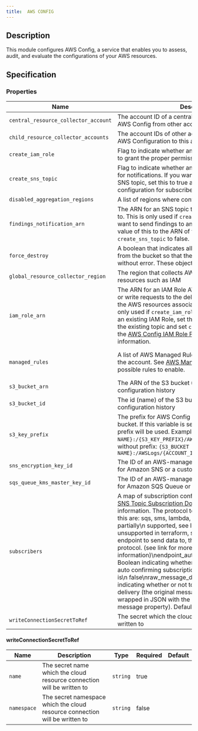 ```yaml
---
title:  AWS CONFIG
---
```


## Description

This module configures AWS Config, a service that enables you to assess, audit, and evaluate the configurations of your AWS resources.

## Specification


### Properties

| Name | Description | Type | Required | Default |
|------|-------------|------|----------|---------|
| `central_resource_collector_account` | The account ID of a central account that will aggregate AWS Config from other accounts | `string` | false | |
| `child_resource_collector_accounts` | The account IDs of other accounts that will send their AWS Configuration to this account | `set(string)` | false | |
| `create_iam_role` | Flag to indicate whether an IAM Role should be created to grant the proper permissions for AWS Config | `bool` | false | |
| `create_sns_topic` | Flag to indicate whether an SNS topic should be created for notifications. If you want to send findings to a new SNS topic, set this to true and provide a valid configuration for subscribers. | `bool` | false | |
| `disabled_aggregation_regions` | A list of regions where config aggregation is disabled | `list(string)` | false | |
| `findings_notification_arn` | The ARN for an SNS topic to send findings notifications to. This is only used if `create_sns_topic` is false. If you want to send findings to an existing SNS topic, set the value of this to the ARN of the existing topic and set `create_sns_topic` to false. | `string` | false | |
| `force_destroy` | A boolean that indicates all objects should be deleted from the bucket so that the bucket can be destroyed without error. These objects are not recoverable. | `bool` | false | |
| `global_resource_collector_region` | The region that collects AWS Config data for global resources such as IAM | `string` | true | |
| `iam_role_arn` | The ARN for an IAM Role AWS Config uses to make read or write requests to the delivery channel and to describe the AWS resources associated with the account. This is only used if `create_iam_role` is false. If you want to use an existing IAM Role, set the value of this to the ARN of the existing topic and set `create_iam_role` to false. See the [AWS Config IAM Role Permissions](https://docs.aws.amazon.com/config/latest/developerguide/iamrole-permissions.html) for more information. | `string` | false | |
| `managed_rules` | A list of AWS Managed Rules that should be enabled on the account. See [AWS Managed Rules](https://docs.aws.amazon.com/config/latest/developerguide/managed-rules-by-aws-config.html) for a list of possible rules to enable. | `map(object({ description = string, identifier = string, input_parameters = any, tags = map(string), enabled = bool }))` | false | |
| `s3_bucket_arn` | The ARN of the S3 bucket used to store the configuration history | `string` | true | |
| `s3_bucket_id` | The id (name) of the S3 bucket used to store the configuration history | `string` | true | |
| `s3_key_prefix` | The prefix for AWS Config objects stored in the S3 bucket. If this variable is set to null (the default), no prefix will be used. Examples: with prefix: `{S3_BUCKET NAME}:/{S3_KEY_PREFIX}/AWSLogs/{ACCOUNT_ID}/Config/*`, without prefix: `{S3_BUCKET NAME}:/AWSLogs/{ACCOUNT_ID}/Config/*` | `string` | false | |
| `sns_encryption_key_id` | The ID of an AWS-managed customer master key (CMK) for Amazon SNS or a custom CMK | `string` | false | |
| `sqs_queue_kms_master_key_id` | The ID of an AWS-managed customer master key (CMK) for Amazon SQS Queue or a custom CMK | `string` | false | |
| `subscribers` | A map of subscription configurations for SNS topics. See [SNS Topic Subscription Documentation](https://registry.terraform.io/providers/hashicorp/aws/latest/docs/resources/sns_topic_subscription#argument-reference) for more information. The protocol to use. The possible values for this are: sqs, sms, lambda, application. (http or https are partially\n  supported, see link) (email is an option but is unsupported in terraform, see link).\nendpoint:\n  The endpoint to send data to, the contents will vary with the protocol. (see link for more information)\nendpoint_auto_confirms (Optional):\n  Boolean indicating whether the end point is capable of auto confirming subscription e.g., PagerDuty. Default is\n  false\nraw_message_delivery (Optional):\n  Boolean indicating whether or not to enable raw message delivery (the original message is directly passed, not wrapped in JSON with the original message in the message property). Default is false.\n | `map(object({ protocol = string, endpoint = string, endpoint_auto_confirms = bool, raw_message_delivery = bool }))` | false | |
| `writeConnectionSecretToRef` | The secret which the cloud resource connection will be written to | [writeConnectionSecretToRef](#writeconnectionsecrettoref) | false | |

#### writeConnectionSecretToRef

| Name | Description | Type | Required | Default |
|------|-------------|------|----------|---------|
| `name` | The secret name which the cloud resource connection will be written to | `string` | true | |
| `namespace` | The secret namespace which the cloud resource connection will be written to | `string` | false | |
